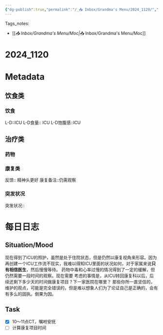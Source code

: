 ```yaml
---
{"dg-publish":true,"permalink":"/_📥 Inbox/Grandma's Menu/2024_1120/","tags":["🏥"]}
---
```


 Tags_notes:
 -  [[_📥 Inbox/Grandma's Menu/Moc\|_📥 Inbox/Grandma's Menu/Moc]]
# 2024_1120
# Metadata
## 饮食类
### 饮食
L-D::ICU 
L-D食量:: ICU
L-D饱腹感::ICU 
## 治疗类
### 药物

### 康复类
反馈:: 精神头更好
康复备注::仍需观察
### 突发状况
突发状况::
# 每日日志
## Situation/Mood
现在得到了ICU的照护，虽然是处于住院状态，但是仍然以康复视角来形容。因为再创建一个ICU工作流不现实，我难以得知ICU里面的状况如何，对于家属来说**只有相信医生**，然后慢慢等待。
药物中毒和心率过慢的情况得到了一定的缓解，但仍然需要一段时间的观察。现在需要
考虑的事情是，从ICU转回康复科以后，后续还剩下多少天的时间做康复项目？下一家医院在哪里？
那些你所一直坚信的，维护的观点，可能是完全错误的，但是难以想象人们为了论证自己是正确的，会有有多么的固执。倒果为因。

## Task
- [x] 10～11点CT，嘱咐安抚
- [ ] 计算康复项目时间